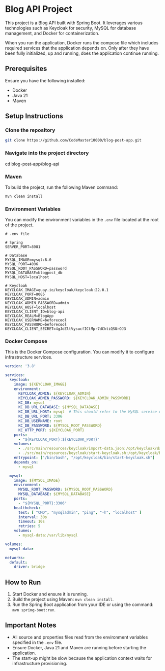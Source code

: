 
# Blog API Project

This project is a Blog API built with Spring Boot. It leverages various technologies such as Keycloak for security, MySQL for database management, and Docker for containerization.

When you run the application, Docker runs the compose file which includes required services that the application depends on.
Only after they have been fully initialized, up and running, does the application continue running.

## Prerequisites

Ensure you have the following installed:
- Docker
- Java 21
- Maven

## Setup Instructions

### Clone the repository

```bash
git clone https://github.com/CodeMaster10000/blog-post-app.git
```

### Navigate into the project directory
cd blog-post-app/blog-api

### Maven

To build the project, run the following Maven command:

```sh
mvn clean install
```

### Environment Variables

You can modify the environment variables in the `.env` file located at the root of the project.

```env
# .env file

# Spring
SERVER_PORT=8081

# Database
MYSQL_IMAGE=mysql:8.0
MYSQL_PORT=4006
MYSQL_ROOT_PASSWORD=password
MYSQL_DATABASE=blogpost_db
MYSQL_HOST=localhost

# Keycloak
KEYCLOAK_IMAGE=quay.io/keycloak/keycloak:22.0.1
KEYCLOAK_PORT=8085
KEYCLOAK_ADMIN=admin
KEYCLOAK_ADMIN_PASSWORD=admin
KEYCLOAK_HOST=localhost
KEYCLOAK_CLIENT_ID=blog-api
KEYCLOAK_REALM=BlogApp
KEYCLOAK_USERNAME=beforecool
KEYCLOAK_PASSWORD=beforecool
KEYCLOAK_CLIENT_SECRET=4gJdZltVysucfICtMpr7dCktiQSUrOJ3
```

### Docker Compose

This is the Docker Compose configuration. You can modify it to configure infrastructure services.

```yaml
version: '3.8'

services:
  keycloak:
    image: ${KEYCLOAK_IMAGE}
    environment:
      KEYCLOAK_ADMIN: ${KEYCLOAK_ADMIN}
      KEYCLOAK_ADMIN_PASSWORD: ${KEYCLOAK_ADMIN_PASSWORD}
      KC_DB: mysql
      KC_DB_URL_DATABASE: ${MYSQL_DATABASE}
      KC_DB_URL_HOST: mysql  # This should refer to the MySQL service name
      KC_DB_URL_PORT: 3306
      KC_DB_USERNAME: root
      KC_DB_PASSWORD: ${MYSQL_ROOT_PASSWORD}
      KC_HTTP_PORT: ${KEYCLOAK_PORT}
    ports:
      - "${KEYCLOAK_PORT}:${KEYCLOAK_PORT}"
    volumes:
      - ./src/main/resources/keycloak/import-data.json:/opt/keycloak/data/import/keycloak-import-data.json
      - ./src/main/resources/keycloak/start-keycloak.sh:/opt/keycloak/bin/start-keycloak.sh
    entrypoint: ["/bin/bash", "/opt/keycloak/bin/start-keycloak.sh"]
    depends_on:
      - mysql

  mysql:
    image: ${MYSQL_IMAGE}
    environment:
      MYSQL_ROOT_PASSWORD: ${MYSQL_ROOT_PASSWORD}
      MYSQL_DATABASE: ${MYSQL_DATABASE}
    ports:
      - "${MYSQL_PORT}:3306"
    healthcheck:
      test: [ "CMD", "mysqladmin", "ping", "-h", "localhost" ]
      interval: 30s
      timeout: 10s
      retries: 5
    volumes:
      - mysql-data:/var/lib/mysql

volumes:
  mysql-data:

networks:
  default:
    driver: bridge

```

## How to Run

1. Start Docker and ensure it is running.
2. Build the project using Maven: `mvn clean install`.
3. Run the Spring Boot application from your IDE or using the command: `mvn spring-boot:run`.

## Important Notes

- All source and properties files read from the environment variables specified in the `.env` file.
- Ensure Docker, Java 21 and Maven are running before starting the application.
- The start-up might be slow because the application context waits for infrastructure provisioning.